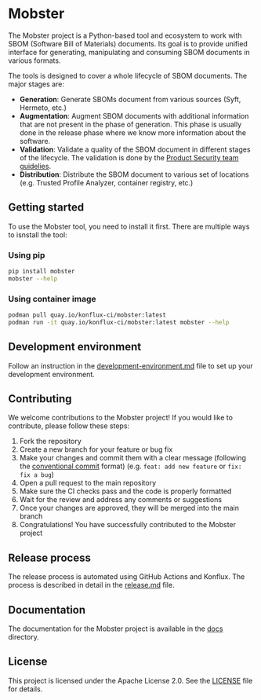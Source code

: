 # Mobster

The Mobster project is a Python-based tool and ecosystem to
work with SBOM (Software Bill of Materials) documents. Its goal is to provide
unified interface for generating, manipulating and consuming SBOM documents
in various formats.

The tools is designed to cover a whole lifecycle of SBOM documents.
The major stages are:

- **Generation**: Generate SBOMs document from various sources (Syft, Hermeto, etc.)
- **Augmentation**: Augment SBOM documents with additional information that are not
  present in the phase of generation. This phase is usually done in the
  release phase where we know more information about the software.
- **Validation**: Validate a quality of the SBOM document in different stages
  of the lifecycle. The validation is done by the [Product Security team
  guidelies](https://github.com/RedHatProductSecurity/security-data-guidelines/tree/main).
- **Distribution**: Distribute the SBOM document to various set of locations (e.g. Trusted
  Profile Analyzer, container registry, etc.)

## Getting started

To use the Mobster tool, you need to install it first. There are multiple ways to isnstall
the tool:

### Using pip

```bash
pip install mobster
mobster --help
```
### Using container image

```bash
podman pull quay.io/konflux-ci/mobster:latest
podman run -it quay.io/konflux-ci/mobster:latest mobster --help
```

## Development environment

Follow an instruction in the [development-environment.md](docs/development-environment.md)
file to set up your development environment.


## Contributing
We welcome contributions to the Mobster project! If you would like to contribute, please follow these steps:
1. Fork the repository
2. Create a new branch for your feature or bug fix
3. Make your changes and commit them with a clear message (following the
   [conventional commit](https://www.conventionalcommits.org/en/v1.0.0/) format)
   (e.g. `feat: add new feature` or `fix: fix a bug`)
4. Open a pull request to the main repository
5. Make sure the CI checks pass and the code is properly formatted
6. Wait for the review and address any comments or suggestions
7. Once your changes are approved, they will be merged into the main branch
8. Congratulations! You have successfully contributed to the Mobster project

## Release process
The release process is automated using GitHub Actions and Konflux. The process
is described in detail in the [release.md](docs/release.md) file.

## Documentation
The documentation for the Mobster project is available in the [docs](/docs/) directory.

## License
This project is licensed under the Apache License 2.0. See the [LICENSE](LICENSE) file for details.

